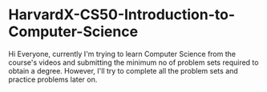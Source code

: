 # HarvardX-CS50-Introduction-to-Computer-Science

Hi Everyone, currently I'm trying to learn Computer Science from the course's videos and submitting the minimum no of problem sets required to obtain a degree. However, I'll try to complete all the problem sets and practice problems later on. 
